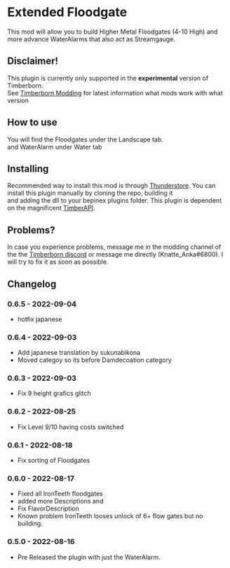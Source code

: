 # Extended Floodgate

This mod will allow you to build Higher Metal Floodgates (4-10 High) and more advance WaterAlarms that also act as Streamgauge.  

## Disclaimer!

This plugin is currently only supported in the **experimental** version of Timberborn.  
See [Timberborn Modding](https://docs.google.com/spreadsheets/d/15juA0Fl6ZjbYmoNTg_vjMophBvtjMz8YNUI_KmNdtdg/edit?usp=sharing) for latest information what mods work with what version


## How to use

You will find the Floodgates under the Landscape tab.   
and WaterAlarm under Water tab  

## Installing

Recommended way to install this mod is through [Thunderstore](https://timberborn.thunderstore.io/). You can install this plugin manually by cloning the repo, building it  
and adding the dll to your bepinex plugins folder. This plugin is dependent on the magnificent [TimberAPI](https://github.com/Timberborn-Modding-Central/TimberAPI).  

## Problems?

In case you experience problems, message me in the modding channel of the the [Timberborn discord](https://discord.gg/mfbBF4cWpX) or message me directly (Knatte_Anka#6800). I will try to fix it as soon as possible.  

## Changelog

### 0.6.5 - 2022-09-04
 - hotfix japanese

### 0.6.4 - 2022-09-03
- Add japanese translation by sukunabikona
- Moved categoy so its before Damdecoation category

### 0.6.3 - 2022-09-03

- Fix 9 height grafics glitch

### 0.6.2 - 2022-08-25

- Fix Level 9/10 having costs switched

### 0.6.1 - 2022-08-18
- Fix sorting of Floodgates

### 0.6.0 - 2022-08-17
- Fixed all IronTeeth floodgates 
- added more Descriptions and 
- Fix FlavorDescription
- Known problem IronTeeth looses unlock of 6+ flow gates but no building.

### 0.5.0 - 2022-08-16

- Pre Released the plugin with just the WaterAlarm.
